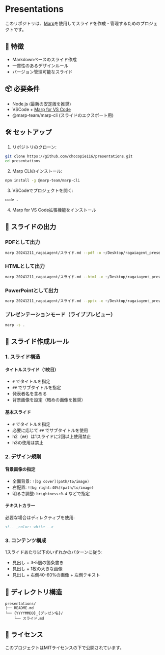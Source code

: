 # Presentations

このリポジトリは、[Marp](https://marp.app/)を使用してスライドを作成・管理するためのプロジェクトです。

## 🚀 特徴

- Markdownベースのスライド作成
- 一貫性のあるデザインルール
- バージョン管理可能なスライド

## 📦 必要条件

- Node.js (最新の安定版を推奨)
- VSCode + [Marp for VS Code](https://marketplace.visualstudio.com/items?itemName=marp-team.marp-vscode)
- @marp-team/marp-cli (スライドのエクスポート用)

## 🛠 セットアップ

1. リポジトリのクローン:
```bash
git clone https://github.com/chocopie116/presentations.git
cd presentations
```

2. Marp CLIのインストール:
```bash
npm install -g @marp-team/marp-cli
```

3. VSCodeでプロジェクトを開く:
```bash
code .
```

4. Marp for VS Code拡張機能をインストール

## 🎯 スライドの出力

### PDFとして出力
```bash
marp 20241211_ragaiagent/スライド.md --pdf -o ~/Desktop/ragaiagent_presentation.pdf
```

### HTMLとして出力
```bash
marp 20241211_ragaiagent/スライド.md --html -o ~/Desktop/ragaiagent_presentation.html
```

### PowerPointとして出力
```bash
marp 20241211_ragaiagent/スライド.md --pptx -o ~/Desktop/ragaiagent_presentation.pptx
```

### プレゼンテーションモード（ライブプレビュー）
```bash
marp -s .
```

## 📝 スライド作成ルール

### 1. スライド構造

#### タイトルスライド（1枚目）
- `#` でタイトルを指定
- `##` でサブタイトルを指定
- 発表者名を含める
- 背景画像を設定（暗めの画像を推奨）

#### 基本スライド
- `#` でタイトルを指定
- 必要に応じて `##` でサブタイトルを使用
- h2（`##`）は1スライドに2回以上使用禁止
- h3の使用は禁止

### 2. デザイン規則

#### 背景画像の指定
- 全面背景: `![bg cover](path/to/image)`
- 右配置: `![bg right:40%](path/to/image)`
- 明るさ調整: `brightness:0.4` などで指定

#### テキストカラー
必要な場合はディレクティブを使用:
```markdown
<!-- _color: white -->
```

### 3. コンテンツ構成

1スライドあたり以下のいずれかのパターンに従う:
- 見出し + 3-5個の箇条書き
- 見出し + 1枚の大きな画像
- 見出し + 右側40-60%の画像 + 左側テキスト

## 📂 ディレクトリ構造

```
presentations/
├── README.md
└── {YYYYMMDD}_{プレゼン名}/
    └── スライド.md
```

## 📜 ライセンス

このプロジェクトはMITライセンスの下で公開されています。
